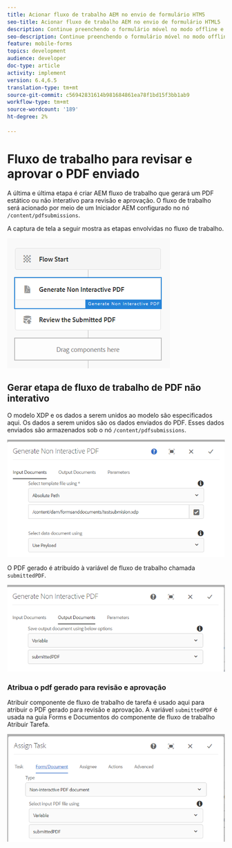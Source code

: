 ```yaml
---
title: Acionar fluxo de trabalho AEM no envio de formulário HTM5
seo-title: Acionar fluxo de trabalho AEM no envio de formulário HTML5
description: Continue preenchendo o formulário móvel no modo offline e envie o formulário móvel para acionar AEM fluxo de trabalho
seo-description: Continue preenchendo o formulário móvel no modo offline e envie o formulário móvel para acionar AEM fluxo de trabalho
feature: mobile-forms
topics: development
audience: developer
doc-type: article
activity: implement
version: 6.4,6.5
translation-type: tm+mt
source-git-commit: c56942831614b981684861ea78f1bd15f3bb1ab9
workflow-type: tm+mt
source-wordcount: '189'
ht-degree: 2%

---
```



# Fluxo de trabalho para revisar e aprovar o PDF enviado

A última e última etapa é criar AEM fluxo de trabalho que gerará um PDF estático ou não interativo para revisão e aprovação. O fluxo de trabalho será acionado por meio de um Iniciador AEM configurado no nó `/content/pdfsubmissions`.

A captura de tela a seguir mostra as etapas envolvidas no fluxo de trabalho.

![fluxo de trabalho](assets/workflow.PNG)

## Gerar etapa de fluxo de trabalho de PDF não interativo

O modelo XDP e os dados a serem unidos ao modelo são especificados aqui. Os dados a serem unidos são os dados enviados do PDF. Esses dados enviados são armazenados sob o nó `/content/pdfsubmissions`.

![fluxo de trabalho](assets/generate-pdf1.PNG)

O PDF gerado é atribuído à variável de fluxo de trabalho chamada `submittedPDF`.

![fluxo de trabalho](assets/generate-pdf2.PNG)

### Atribua o pdf gerado para revisão e aprovação

Atribuir componente de fluxo de trabalho de tarefa é usado aqui para atribuir o PDF gerado para revisão e aprovação. A variável `submittedPDF` é usada na guia Forms e Documentos do componente de fluxo de trabalho Atribuir Tarefa.

![fluxo de trabalho](assets/assign-task.PNG)
